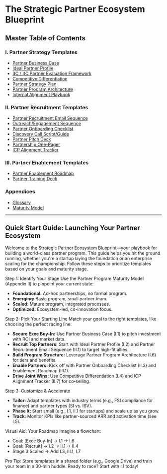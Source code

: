 # The Strategic Partner Ecosystem Blueprint

## Master Table of Contents

### I. Partner Strategy Templates
- [Partner Business Case](I_Partner_Strategy_Templates/01_Partner_Business_Case.md)
- [Ideal Partner Profile](I_Partner_Strategy_Templates/02_Ideal_Partner_Profile.md)
- [3C / 4C Partner Evaluation Framework](I_Partner_Strategy_Templates/03_3C_4C_Evaluation_Framework.md)
- [Competitive Differentiation](I_Partner_Strategy_Templates/04_Competitive_Differentiation.md)
- [Partner Strategy Plan](I_Partner_Strategy_Templates/05_Partner_Strategy_Plan.md)
- [Partner Program Architecture](I_Partner_Strategy_Templates/06_Program_Architecture.md)
- [Internal Alignment Playbook](I_Partner_Strategy_Templates/07_Internal_Alignment_Playbook.md)

### II. Partner Recruitment Templates
- [Partner Recruitment Email Sequence](II_Partner_Recruitment_Templates/01_Recruitment_Email_Sequence.md)
- [Outreach/Engagement Sequence](II_Partner_Recruitment_Templates/02_Outreach_Engagement_Sequence.md)
- [Partner Onboarding Checklist](II_Partner_Recruitment_Templates/03_Onboarding_Checklist.md)
- [Discovery Call Script/Guide](II_Partner_Recruitment_Templates/04_Discovery_Call_Script.md)
- [Partner Pitch Deck](II_Partner_Recruitment_Templates/05_Partner_Pitch_Deck.md)
- [Partnership One-Pager](II_Partner_Recruitment_Templates/06_Partnership_One_Pager.md)
- [ICP Alignment Tracker](II_Partner_Recruitment_Templates/07_ICP_Alignment_Tracker.md)

### III. Partner Enablement Templates
- [Partner Enablement Roadmap](III_Partner_Enablement_Templates/01_Enablement_Roadmap.md)
- [Partner Training Deck](III_Partner_Enablement_Templates/02_Training_Deck.md)

### Appendices
- [Glossary](Appendix_Glossary.md)
- [Maturity Model](Appendix_Maturity_Model.md)

---

## Quick Start Guide: Launching Your Partner Ecosystem

Welcome to the Strategic Partner Ecosystem Blueprint—your playbook for building a world-class partner program. This guide helps you hit the ground running, whether you're a startup laying the foundation or an enterprise scaling for the championship. Follow these steps to prioritize templates based on your goals and maturity stage.

Step 1: Identify Your Stage
Use the Partner Program Maturity Model (Appendix II) to pinpoint your current state:
* **Foundational:** Ad-hoc partnerships, no formal program.
* **Emerging:** Basic program, small partner team.
* **Scaled:** Mature program, integrated processes.
* **Optimized:** Ecosystem-led, co-innovation focus.

Step 2: Pick Your Starting Line
Match your goal to the right templates, like choosing the perfect racing line:
* **Secure Exec Buy-In:** Use Partner Business Case (I.1) to pitch investment with ROI and market data.
* **Recruit Top Partners:** Start with Ideal Partner Profile (I.2) and Partner Recruitment Email Sequence (II.1) to target high-fit allies.
* **Build Program Structure:** Leverage Partner Program Architecture (I.6) for tiers and benefits.
* **Enable Partners:** Kick off with Partner Onboarding Checklist (II.3) and Enablement Roadmap (III.1).
* **Drive Joint Wins:** Use Competitive Differentiation (I.4) and ICP Alignment Tracker (II.7) for co-selling.

Step 3: Customize & Accelerate
* **Tailor:** Adapt templates with industry terms (e.g., FSI compliance for finance) and partner types (SI vs. ISV).
* **Phase It:** Start small (e.g., I.1, II.1 for startups) and scale up as you grow.
* **Track:** Monitor KPIs like partner-sourced ARR and activation time (see I.5).

Visual Aid: Your Roadmap
Imagine a flowchart:
* Goal: [Exec Buy-In] → I.1 → I.6
* Goal: [Recruit] → I.2 → II.1 → II.4
* Stage 3 Scaled → Add I.3, III.1, I.7

Pro Tip: Store templates in a shared folder (e.g., Google Drive) and train your team in a 30‑min huddle. Ready to race? Start with I.1 today!
